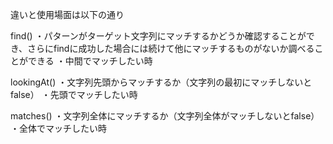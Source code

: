 違いと使用場面は以下の通り

find()
・パターンがターゲット文字列にマッチするかどうか確認することができ、さらにfindに成功した場合には続けて他にマッチするものがないか調べることができる
・中間でマッチしたい時

lookingAt()
・文字列先頭からマッチするか（文字列の最初にマッチしないとfalse）
・先頭でマッチしたい時

matches()
・文字列全体にマッチするか（文字列全体がマッチしないとfalse）
・全体でマッチしたい時